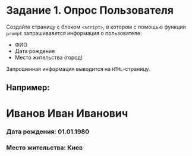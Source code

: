 # Задание 1. Опрос Пользователя

Создайте страницу c блоком `<script>`, в котором с помощью функции `prompt`
запрашивавется информация о пользователе:
 - ФИО
 - Дата рождения
 - Место жительства (город)

Запрошенная информация выводится на `HTML`-страницу.

Например:
---------------------

# Иванов Иван Иванович

### Дата рождения: **01.01.1980**

### Место жительства: **Киев**